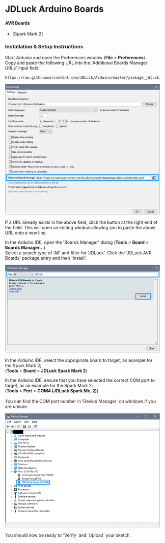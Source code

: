 # JDLuck Arduino Boards

#### AVR Boards
* [Spark Mark 2]

### Installation & Setup Instructions 

Start Arduino and open the Preferences window (**File** > **Preferences**). <br>
Copy and paste the following URL into the 'Additional Boards Manager URLs' input field:

	https://raw.githubusercontent.com/JDLuck/Arduino/master/package_jdluck_arduino_index.json

![Boards Manager URL](images/install-url.png)

If a URL already exists in the above field, click the button at the right end of the field. This will open an editing window allowing you to paste the above URL onto a new line.

In the Arduino IDE, open the 'Boards Manager' dialog (**Tools** > **Board** > **Boards Manager...**)<br> 
Select a search type of 'All' and filter for 'JDLuck'. Click the 'JDLuck AVR Boards' package entry and then 'Install'.

![Boards Manager Package](images/install-manager.png)

In the Arduino IDE, select the appropriate board to target, an example for the Spark Mark 2; <br>
(**Tools** > **Board** > **JDLuck Spark Mark 2**)

In the Arduino IDE, ensure that you have selected the correct COM port to target, as an example for the Spark Mark 2; <br>
(**Tools** > **Port** > **COM4 (JDLuck Spark Mk. 2)**)<br>
<br>
You can find the COM port number in 'Device Manager' on windows if you are unsure.

![Device Manager COM Port](images/install-com.png)

You should now be ready to 'Verify' and 'Upload' your sketch.